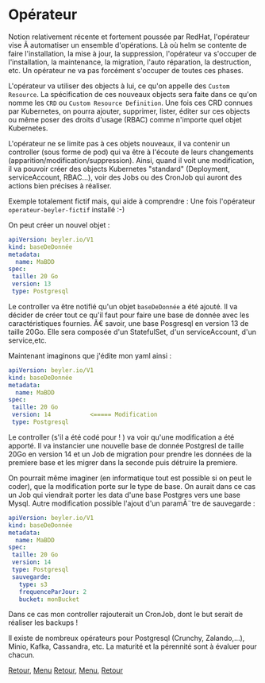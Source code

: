 # Opérateur


Notion relativement récente et fortement poussée par RedHat, l'opérateur vise Ã  automatiser un ensemble d'opérations.
Là où helm se contente de faire l'installation, la mise à jour, la suppression,
l'opérateur va s'occuper de l'installation, la maintenance, la migration, l'auto réparation, la destruction, etc.
Un opérateur ne va pas forcément s'occuper de toutes ces phases.

L'opérateur va utiliser des objects à lui, ce qu'on appelle des `Custom Resource`.
La spécification de ces nouveaux objects sera faite dans ce qu'on nomme les `CRD` ou `Custom Resource Definition`.
Une fois ces CRD connues par Kubernetes, on pourra ajouter, supprimer, lister, éditer sur ces objects ou même poser des droits d'usage (RBAC) comme n'importe quel objet Kubernetes.

L'opérateur ne se limite pas à ces objets nouveaux, il va contenir un controller (sous forme de pod) qui va être à l'écoute de leurs changements (apparition/modification/suppression).
Ainsi, quand il voit une modification, il va pouvoir créer des objects Kubernetes "standard" (Deployment, serviceAccount, RBAC...), voir des Jobs ou des CronJob qui auront des actions bien précises à réaliser.

Exemple totalement fictif mais, qui aide à comprendre :
Une fois l'opérateur `operateur-beyler-fictif` installé :-)

On peut créer un nouvel objet :
```yaml
apiVersion: beyler.io/V1
kind: baseDeDonnée
metadata:
  name: MaBDD
spec: 
 taille: 20 Go
 version: 13
 type: Postgresql
```

Le controller va être notifié qu'un objet `baseDeDonnée` a été ajouté.
Il va décider de créer tout ce qu'il faut pour faire une base de donnée avec les caractéristiques fournies.
Ã€ savoir, une base Posgresql en version 13 de taille 20Go. Elle sera composée d'un StatefulSet, d'un serviceAccount, d'un service,etc.

Maintenant imaginons que j'édite mon yaml ainsi :
```yaml
apiVersion: beyler.io/V1
kind: baseDeDonnée
metadata:
  name: MaBDD
spec: 
 taille: 20 Go
 version: 14           <===== Modification
 type: Postgresql
```
Le controller (s'il a été codé pour ! ) va voir qu'une modification a été apporté. Il va instancier une nouvelle base de donnée Postgresl de taille 20Go en version 14 et un Job de migration pour prendre les données de la premiere base et les migrer dans la seconde puis détruire la premiere.

On pourrait même imaginer (en informatique tout est possible si on peut le coder), que la modification porte sur le type de base.
On aurait dans ce cas un Job qui viendrait porter les data d'une base Postgres vers une base Mysql.
Autre modification possible l'ajout d'un paramÃ¨tre de sauvegarde :

```yaml
apiVersion: beyler.io/V1
kind: baseDeDonnée
metadata:
  name: MaBDD
spec: 
 taille: 20 Go
 version: 14           
 type: Postgresql
 sauvegarde:
   type: s3 
   frequenceParJour: 2
   bucket: monBucket
 ```
Dans ce cas mon controller rajouterait un CronJob, dont le but serait de réaliser les backups !

Il existe de nombreux opérateurs pour Postgresql (Crunchy, Zalando,...), Minio, Kafka, Cassandra, etc.
La maturité et la pérennité sont à évaluer pour chacun.



[Retour](https://obeyler.github.io/Formation-K8S/Tools/Kustomize.html), [Menu](https://obeyler.github.io/Formation-K8S/)
[Retour](https://obeyler.github.io/Formation-K8S/Chapitres/SecurityContext.html), [Menu](https://obeyler.github.io/Formation-K8S/), [Retour](https://obeyler.github.io/Formation-K8S/Chapitres/Maj.html)
